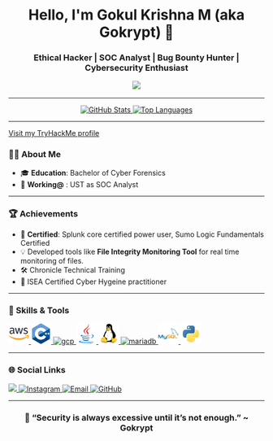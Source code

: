 <h1 align="center">Hello, I'm Gokul Krishna M (aka Gokrypt) 👋</h1>
<h3 align="center">Ethical Hacker | SOC Analyst | Bug Bounty Hunter | Cybersecurity Enthusiast</h3>

<div align="center">
  <img src="https://media.giphy.com/media/0LImKjc17VA7bsdCwC/giphy.gif?cid=ecf05e47zpgekrlkgggk2twtl6ss6oas3pxtndmfjy17u4v2&ep=v1_gifs_search&rid=giphy.gif&ct=g" />
</div>

---

<div align="center">
  <a href="https://github.com/Gokrypt">
    <img src="https://github-readme-stats.vercel.app/api?username=Gokrypt&hide_title=false&hide_rank=false&show_icons=true&include_all_commits=true&count_private=true&disable_animations=false&theme=dracula&locale=en&hide_border=false" height="150" alt="GitHub Stats" />
    <img src="https://github-readme-stats.vercel.app/api/top-langs?username=Gokrypt&locale=en&hide_title=false&layout=compact&card_width=320&langs_count=6&theme=dracula&hide_border=false" height="150" alt="Top Languages" />
  </a>
</div>

---


[Visit my TryHackMe profile](https://tryhackme.com/p/Gokrypt)



### 👨‍💻 About Me
- 🎓 **Education**: Bachelor of Cyber Forensics
- 🏢 **Working@** : UST as SOC Analyst
---

### 🏆 Achievements

- 🏅 **Certified**: Splunk core certified power user, Sumo Logic Fundamentals Certified
- 💡 Developed tools like **File Integrity Monitoring Tool** for real time monitoring of files.
- 🛠️ Chronicle Technical Training
- 🎯 ISEA Certified Cyber Hygeine practitioner



---

### 🔧 Skills & Tools

<div>
  <p align="left"> <a href="https://aws.amazon.com" target="_blank" rel="noreferrer"> <img src="https://raw.githubusercontent.com/devicons/devicon/master/icons/amazonwebservices/amazonwebservices-original-wordmark.svg" alt="aws" width="40" height="40"/> </a> <a href="https://www.w3schools.com/cpp/" target="_blank" rel="noreferrer"> <img src="https://raw.githubusercontent.com/devicons/devicon/master/icons/cplusplus/cplusplus-original.svg" alt="cplusplus" width="40" height="40"/>  </a> <a href="https://cloud.google.com" target="_blank" rel="noreferrer"> <img src="https://www.vectorlogo.zone/logos/google_cloud/google_cloud-icon.svg" alt="gcp" width="40" height="40"/>  </a> <a href="https://www.java.com" target="_blank" rel="noreferrer"> <img src="https://raw.githubusercontent.com/devicons/devicon/master/icons/java/java-original.svg" alt="java" width="40" height="40"/>  </a> <a href="https://www.linux.org/" target="_blank" rel="noreferrer"> <img src="https://raw.githubusercontent.com/devicons/devicon/master/icons/linux/linux-original.svg" alt="linux" width="40" height="40"/>  </a> <a href="https://mariadb.org/" target="_blank" rel="noreferrer"> <img src="https://www.vectorlogo.zone/logos/mariadb/mariadb-icon.svg" alt="mariadb" width="40" height="40"/>  </a> <a href="https://www.mysql.com/" target="_blank" rel="noreferrer"> <img src="https://raw.githubusercontent.com/devicons/devicon/master/icons/mysql/mysql-original-wordmark.svg" alt="mysql" width="40" height="40"/>  </a> <a href="https://www.python.org" target="_blank" rel="noreferrer"> <img src="https://raw.githubusercontent.com/devicons/devicon/master/icons/python/python-original.svg" alt="python" width="40" height="40"/>  </a> </p>

</div>

---

### 🌐 Social Links

<div>
  <a href="https://linkedin.com/in/gokul-krishna-m" target="_blank">
    <img src="www.linkedin.com/in/gokul-krishna-m-5256b82a7" />
  </a>
  <a href="https://www.instagram.com/gokrypt/" target="_blank">
    <img src="https://img.shields.io/badge/Instagram-E4405F?style=for-the-badge&logo=instagram&logoColor=white" alt="Instagram" />
  </a>
  <a href="mailto:gokulkrishnamx@gmail.com" target="_blank">
    <img src="https://img.shields.io/badge/Email-D14836?style=for-the-badge&logo=gmail&logoColor=white" alt="Email" />
  </a>
  <a href="https://github.com/gokrypt" target="_blank">
    <img src="https://img.shields.io/badge/GitHub-181717?style=for-the-badge&logo=github&logoColor=white" alt="GitHub" />
  </a>
</div>

---

<div align="center">
  <h3>🔐 “Security is always excessive until it’s not enough.” ~ Gokrypt</h3>
</div>
